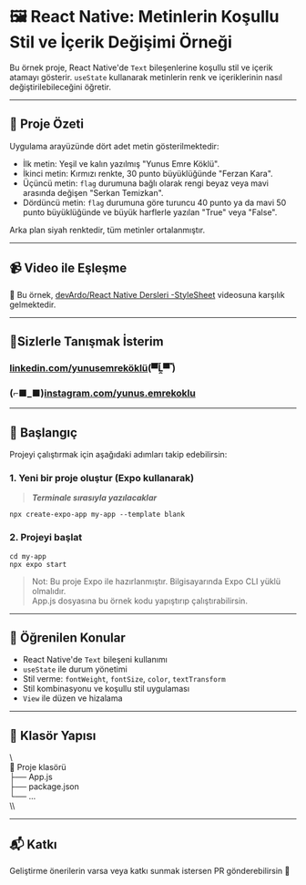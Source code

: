 # 🖼️ React Native: Metinlerin Koşullu Stil ve İçerik Değişimi Örneği

Bu örnek proje, React Native'de `Text` bileşenlerine koşullu stil ve içerik atamayı gösterir. `useState` kullanarak metinlerin renk ve içeriklerinin nasıl değiştirilebileceğini öğretir.

---

## 🧱 Proje Özeti

Uygulama arayüzünde dört adet metin gösterilmektedir:

- İlk metin: Yeşil ve kalın yazılmış "Yunus Emre Köklü".
- İkinci metin: Kırmızı renkte, 30 punto büyüklüğünde "Ferzan Kara".
- Üçüncü metin: `flag` durumuna bağlı olarak rengi beyaz veya mavi arasında değişen "Serkan Temizkan".
- Dördüncü metin: `flag` durumuna göre turuncu 40 punto ya da mavi 50 punto büyüklüğünde ve büyük harflerle yazılan "True" veya "False".

Arka plan siyah renktedir, tüm metinler ortalanmıştır.

---

## 📹 Video ile Eşleşme

📌 Bu örnek, [devArdo/React Native Dersleri -StyleSheet](https://www.youtube.com/watch?v=7lN0xUv5SQQ&list=PLkcIcaxfjelbSrGLKY4bKh4ppHC7IusKI&index=7) videosuna karşılık gelmektedir.

---

## 🎉Sizlerle Tanışmak İsterim

### [linkedin.com/yunusemreköklü](https://www.linkedin.com/in/yunusemrek%C3%B6kl%C3%BC/)(▀̿Ĺ̯▀̿ ̿)

### (⌐■_■)[instagram.com/yunus.emrekoklu](https://www.instagram.com/yunus.emrekoklu/)

---

## 🚀 Başlangıç

Projeyi çalıştırmak için aşağıdaki adımları takip edebilirsin:

### 1. Yeni bir proje oluştur (Expo kullanarak)

> **_Terminale sırasıyla yazılacaklar_**

    npx create-expo-app my-app --template blank

### 2. Projeyi başlat

    cd my-app
    npx expo start

> Not: Bu proje Expo ile hazırlanmıştır. Bilgisayarında Expo CLI yüklü olmalıdır.  
> App.js dosyasına bu örnek kodu yapıştırıp çalıştırabilirsin.

---

## 🧠 Öğrenilen Konular

- React Native'de `Text` bileşeni kullanımı  
- `useState` ile durum yönetimi  
- Stil verme: `fontWeight`, `fontSize`, `color`, `textTransform`  
- Stil kombinasyonu ve koşullu stil uygulaması  
- `View` ile düzen ve hizalama  

---

## 📁 Klasör Yapısı

\\\
📁 Proje klasörü  
├── App.js  
├── package.json  
└── ...  
\\\

---

## 📬 Katkı

Geliştirme önerilerin varsa veya katkı sunmak istersen PR gönderebilirsin 🙌
